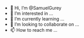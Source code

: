- 👋 Hi, I’m @SamuelGurey
- 👀 I’m interested in ...
- 🌱 I’m currently learning ...
- 💞️ I’m looking to collaborate on ...
- 📫 How to reach me ...

<!---
SamuelGurey/SamuelGurey is a ✨ special ✨ repository because its `README.md` (this file) appears on your GitHub profile.
You can click the Preview link to take a look at your changes.
--->

